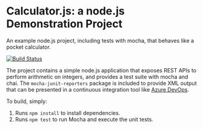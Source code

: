 Calculator.js: a node.js Demonstration Project
==============================================
An example node.js project, including tests with mocha, that behaves like
a pocket calculator.

[![Build Status](https://dev.azure.com/thinguyen18430729/Integrating%20External%20Source%20Control%20with%20Azure%20Pipelines/_apis/build/status/rockyloolang.calculator?branchName=master)](https://dev.azure.com/thinguyen18430729/Integrating%20External%20Source%20Control%20with%20Azure%20Pipelines/_build/latest?definitionId=3&branchName=master)


The project contains a simple node.js application that exposes REST APIs
to perform arithmetic on integers, and provides a test suite with mocha
and chai.  The `mocha-junit-reporters` package is included to provide XML
output that can be presented in a continuous integration tool like
[Azure DevOps](https://azure.com/devops).

To build, simply:

1. Runs `npm install` to install dependencies.
2. Runs `npm test` to run Mocha and execute the unit tests.

